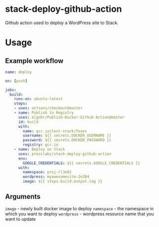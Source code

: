 # stack-deploy-github-action
Github action used to deploy a WordPress site to Stack.

# Usage

## Example workflow

```yaml
name: deploy

on: [push]

jobs:
  build:
    runs-on: ubuntu-latest
    steps:
    - uses: actions/checkout@master
    - name: Publish to Registry
      uses: elgohr/Publish-Docker-Github-Action@master
      id: build
      with:
        name: gcr.io/test-stack/foxes
        username: ${{ secrets.DOCKER_USERNAME }}
        password: ${{ secrets.DOCKER_PASSWORD }}
        registry: gcr.io
    - name: Deploy on Stack
      uses: presslabs/stack-deploy-github-action
      env:
        GOOGLE_CREDENTIALS: ${{ secrets.GOOGLE_CREDENTIALS }}
      with:
        namespace: proj-rl3e02
        wordpress: myawesomesite-2e304
        image: ${{ steps.build.output.tag }}
```

## Arguments

`image` - newly built docker image to deploy
`namespace` - the namespace in which you want to deploy
`wordpress` - wordpress resource name that you want to update

